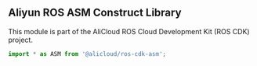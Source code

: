 ## Aliyun ROS ASM Construct Library

This module is part of the AliCloud ROS Cloud Development Kit (ROS CDK) project.

```python
import * as ASM from '@alicloud/ros-cdk-asm';
```
